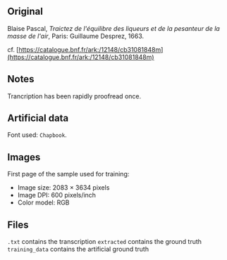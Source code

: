 ## Original
Blaise Pascal, _Traictez de l'équilibre des liqueurs et de la pesanteur de la masse de l'air_,
Paris: Guillaume Desprez, 1663.

cf. [https://catalogue.bnf.fr/ark:/12148/cb31081848m](https://catalogue.bnf.fr/ark:/12148/cb31081848m)

## Notes
Trancription has been rapidly proofread once.

## Artificial data
Font used: `Chapbook`.

## Images

First page of the sample used for training:
- Image size: 2083 × 3634 pixels
- Image DPI: 600 pixels/inch
- Color model: RGB

## Files

```.txt``` contains the transcription
```extracted``` contains the ground truth
```training_data``` contains the artificial ground truth
